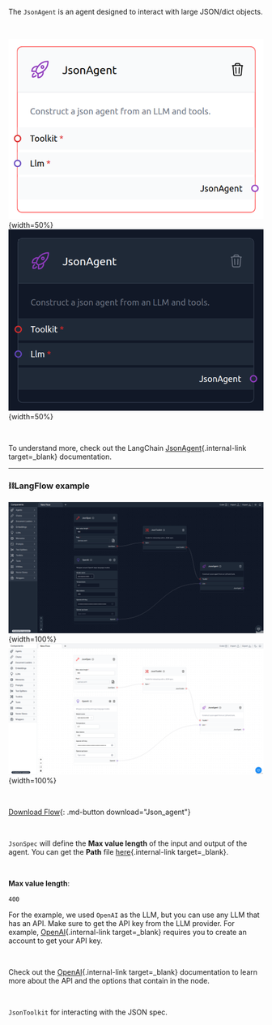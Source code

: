 The `JsonAgent` is an agent designed to interact with large JSON/dict objects.

<br>

![Description](img/single_node/json_ag.png#only-light){width=50%}
![Description](img/single_node/json_ag2.png#only-dark){width=50%}

<br>

To understand more, check out the LangChain [JsonAgent](https://python.langchain.com/en/latest/modules/agents/toolkits/examples/json.html){.internal-link target=\_blank} documentation.

---

### ⛓️LangFlow example

![Description](img/json-agent2.png#only-dark){width=100%}
![Description](img/json-agent.png#only-light){width=100%}

<br>

[Download Flow](data/Json_agent.json){: .md-button download="Json_agent"}

<br>

`JsonSpec` will define the **Max value length** of the input and output of the agent. You can get the **Path** file [here](https://raw.githubusercontent.com/openai/openai-openapi/master/openapi.yaml){.internal-link target=\_blank}.

<br>

**Max value length**:

```txt
400
```

For the example, we used `OpenAI` as the LLM, but you can use any LLM that has an API. Make sure to get the API key from the LLM provider. For example, [OpenAI](https://platform.openai.com/){.internal-link target=\_blank} requires you to create an account to get your API key.

<br>

Check out the [OpenAI](https://platform.openai.com/docs/introduction/overview){.internal-link target=\_blank} documentation to learn more about the API and the options that contain in the node.

<br>

`JsonToolkit` for interacting with the JSON spec.
